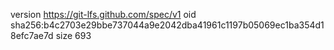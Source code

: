 version https://git-lfs.github.com/spec/v1
oid sha256:b4c2703e29bbe737044a9e2042dba41961c1197b05069ec1ba354d18efc7ae7d
size 693
